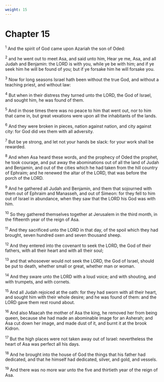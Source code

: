 ```yaml
---
weight: 15
---
```


# Chapter 15

<sup>1</sup> And the spirit of God came upon Azariah the son of Oded: 

<sup>2</sup> and he went out to meet Asa, and said unto him, Hear ye me, Asa, and all Judah and Benjamin: the LORD is with you, while ye be with him; and if ye seek him he will be found of you; but if ye forsake him he will forsake you. 

<sup>3</sup> Now for long seasons Israel hath been without the true God, and without a teaching priest, and without law: 

<sup>4</sup> But when in their distress they turned unto the LORD, the God of Israel, and sought him, he was found of them. 

<sup>5</sup> And in those times there was no peace to him that went out, nor to him that came in, but great vexations were upon all the inhabitants of the lands. 

<sup>6</sup> And they were broken in pieces, nation against nation, and city against city: for God did vex them with all adversity. 

<sup>7</sup> But be ye strong, and let not your hands be slack: for your work shall be rewarded. 

<sup>8</sup> And when Asa heard these words, and the prophecy of Oded the prophet, he took courage, and put away the abominations out of all the land of Judah and Benjamin, and out of the cities which he had taken from the hill country of Ephraim; and he renewed the altar of the LORD, that was before the porch of the LORD. 

<sup>9</sup> And he gathered all Judah and Benjamin, and them that sojourned with them out of Ephraim and Manasseh, and out of Simeon: for they fell to him out of Israel in abundance, when they saw that the LORD his God was with him. 

<sup>10</sup> So they gathered themselves together at Jerusalem in the third month, in the fifteenth year of the reign of Asa. 

<sup>11</sup> And they sacrificed unto the LORD in that day, of the spoil which they had brought, seven hundred oxen and seven thousand sheep. 

<sup>12</sup> And they entered into the covenant to seek the LORD, the God of their fathers, with all their heart and with all their soul; 

<sup>13</sup> and that whosoever would not seek the LORD, the God of Israel, should be put to death, whether small or great, whether man or woman. 

<sup>14</sup> And they sware unto the LORD with a loud voice; and with shouting, and with trumpets, and with cornets. 

<sup>15</sup> And all Judah rejoiced at the oath: for they had sworn with all their heart, and sought him with their whole desire; and he was found of them: and the LORD gave them rest round about. 

<sup>16</sup> And also Maacah the mother of Asa the king, he removed her from being queen, because she had made an abominable image for an Asherah; and Asa cut down her image, and made dust of it, and burnt it at the brook Kidron. 

<sup>17</sup> But the high places were not taken away out of Israel: nevertheless the heart of Asa was perfect all his days. 

<sup>18</sup> And he brought into the house of God the things that his father had dedicated, and that he himself had dedicated, silver, and gold, and vessels. 

<sup>19</sup> And there was no more war unto the five and thirtieth year of the reign of Asa. 


